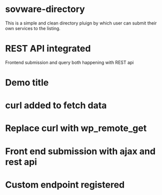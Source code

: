 # sovware-directory
This is a simple and clean directory pluign by which user can submit their own services to the listing.

# REST API integrated
Frontend submission and query both happening with REST api

# Demo title

# curl added to fetch data

# Replace curl with wp_remote_get

# Front end submission with ajax and rest api

# Custom endpoint registered
